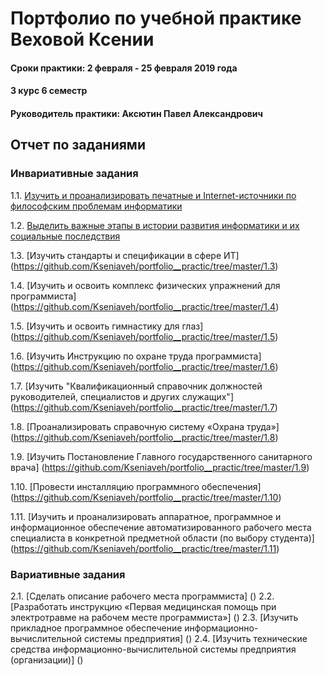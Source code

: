 # Портфолио по учебной практике Веховой Ксении
#### Сроки практики: 2 февраля - 25 февраля 2019 года
#### 3 курс 6 семестр
#### Руководитель практики: Аксютин Павел Александрович 


## Отчет по заданиями
### Инвариативные задания
1.1. [Изучить и проанализировать печатные и Internet-источники по философским проблемам информатики ](https://github.com/Kseniaveh/portfolio__practic/tree/master/1.1)  

1.2. [Выделить важные этапы в истории развития информатики и их социальные последствия ](https://github.com/Kseniaveh/portfolio__practic/tree/master/1.2)  

1.3. [Изучить стандарты и спецификации в сфере ИТ]
(https://github.com/Kseniaveh/portfolio__practic/tree/master/1.3)

1.4. [Изучить и освоить комплекс физических упражнений для программиста]
(https://github.com/Kseniaveh/portfolio__practic/tree/master/1.4)

1.5. [Изучить и освоить гимнастику для глаз]
(https://github.com/Kseniaveh/portfolio__practic/tree/master/1.5)

1.6. [Изучить Инструкцию по охране труда программиста]
(https://github.com/Kseniaveh/portfolio__practic/tree/master/1.6)

1.7. [Изучить "Квалификационный справочник должностей руководителей, специалистов и других служащих"]
(https://github.com/Kseniaveh/portfolio__practic/tree/master/1.7)

1.8. [Проанализировать справочную систему «Охрана труда»]
(https://github.com/Kseniaveh/portfolio__practic/tree/master/1.8)

1.9. [Изучить Постановление Главного государственного санитарного врача]
(https://github.com/Kseniaveh/portfolio__practic/tree/master/1.9)

1.10. [Провести инсталляцию программного обеспечения]
(https://github.com/Kseniaveh/portfolio__practic/tree/master/1.10)

1.11. [Изучить и проанализировать аппаратное, программное и информационное обеспечение 
автоматизированного рабочего места специалиста в конкретной предметной области (по выбору студента)]
(https://github.com/Kseniaveh/portfolio__practic/tree/master/1.11)


### Вариативные задания

2.1. [Сделать описание рабочего места программиста]
()
2.2. [Разработать инструкцию «Первая медицинская помощь при электротравме на рабочем месте программиста»]
()
2.3. [Изучить прикладное программное обеспечение информационно-вычислительной системы предприятия]
()
2.4. [Изучить технические средства информационно-вычислительной системы предприятия (организации)]
()

